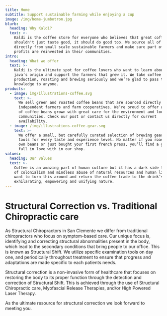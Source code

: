 ```yaml
---
title: Home
subtitle: Support sustainable farming while enjoying a cup
image: /img/home-jumbotron.jpg
blurb:
  heading: Why Kaldi?
  text: >-
    Kaldi is the coffee store for everyone who believes that great coffee
    shouldn't just taste good, it should do good too. We source all of our beans
    directly from small scale sustainable farmers and make sure part of the
    profits are reinvested in their communities.
intro:
  heading: What we offer
  text: >-
    Kaldi is the ultimate spot for coffee lovers who want to learn about their
    java’s origin and support the farmers that grew it. We take coffee
    production, roasting and brewing seriously and we’re glad to pass that
    knowledge to anyone.
products:
  - image: img/illustrations-coffee.svg
    text: >-
      We sell green and roasted coffee beans that are sourced directly from
      independent farmers and farm cooperatives. We’re proud to offer a variety
      of coffee beans grown with great care for the environment and local
      communities. Check our post or contact us directly for current
      availability.
  - image: /img/illustrations-coffee-gear.svg
    text: >-
      We offer a small, but carefully curated selection of brewing gear and
      tools for every taste and experience level. No matter if you roast your
      own beans or just bought your first french press, you’ll find a gadget to
      fall in love with in our shop.
values:
  heading: Our values
  text: >-
    Coffee is an amazing part of human culture but it has a dark side too – one
    of colonialism and mindless abuse of natural resources and human lives. We
    want to turn this around and return the coffee trade to the drink’s
    exhilarating, empowering and unifying nature.
---
```

# Structural Correction vs. Traditional Chiropractic care

As Structural Chiropractors in San Clemente we differ from traditional chiropractors who focus on symptom-based care. Our unique focus is, identifying and correcting structural abnormalities present in the body, which lead to the secondary conditions that bring people to our office. This is known as Structural Shift. We utilize specific examination tools on day one, and periodically throughout treatment to ensure that progress and adaptations are made specific to each patients needs.

Structural correction is a non-invasive form of healthcare that focuses on restoring the body to its proper function through the detection and correction of Structural Shift. This is achieved through the use of Structural Chiropractic care, Myofascial Release Therapies, and/or High Powered Laser Therapy.

As the ultimate resource for structural correction we look forward to meeting you.
